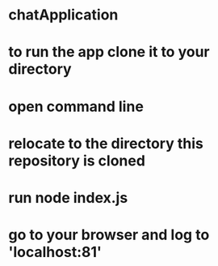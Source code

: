 # chatApplication

# to run the app clone it to your directory 

# open command line 

# relocate to the directory this repository is cloned

# run node index.js

# go to your browser and log to 'localhost:81'
